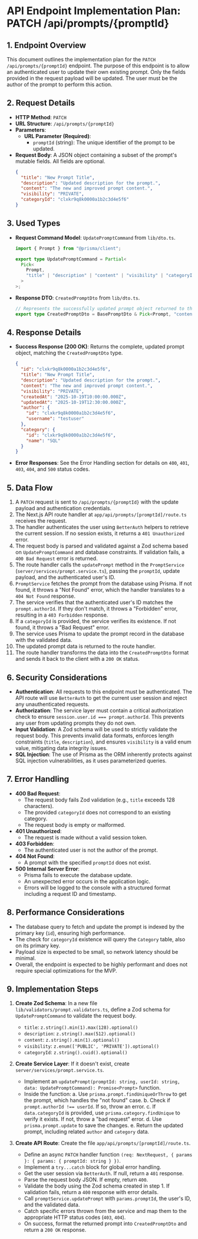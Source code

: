 # API Endpoint Implementation Plan: PATCH /api/prompts/{promptId}

## 1. Endpoint Overview

This document outlines the implementation plan for the `PATCH /api/prompts/{promptId}` endpoint. The purpose of this endpoint is to allow an authenticated user to update their own existing prompt. Only the fields provided in the request payload will be updated. The user must be the author of the prompt to perform this action.

## 2. Request Details

- **HTTP Method**: `PATCH`
- **URL Structure**: `/api/prompts/{promptId}`
- **Parameters**:
  - **URL Parameter (Required)**:
    - `promptId` (string): The unique identifier of the prompt to be updated.
- **Request Body**: A JSON object containing a subset of the prompt's mutable fields. All fields are optional.
  ```json
  {
    "title": "New Prompt Title",
    "description": "Updated description for the prompt.",
    "content": "The new and improved prompt content.",
    "visibility": "PRIVATE",
    "categoryId": "clxkr9q8k0000a1b2c3d4e5f6"
  }
  ```

## 3. Used Types

- **Request Command Model**: `UpdatePromptCommand` from `lib/dto.ts`.

  ```typescript
  import { Prompt } from "@prisma/client";

  export type UpdatePromptCommand = Partial<
    Pick<
      Prompt,
      "title" | "description" | "content" | "visibility" | "categoryId"
    >
  >;
  ```

- **Response DTO**: `CreatedPromptDto` from `lib/dto.ts`.
  ```typescript
  // Represents the successfully updated prompt object returned to the client.
  export type CreatedPromptDto = BasePromptDto & Pick<Prompt, "content">;
  ```

## 4. Response Details

- **Success Response (200 OK)**: Returns the complete, updated prompt object, matching the `CreatedPromptDto` type.
  ```json
  {
    "id": "clxkr9q8k0000a1b2c3d4e5f6",
    "title": "New Prompt Title",
    "description": "Updated description for the prompt.",
    "content": "The new and improved prompt content.",
    "visibility": "PRIVATE",
    "createdAt": "2025-10-19T10:00:00.000Z",
    "updatedAt": "2025-10-19T12:30:00.000Z",
    "author": {
      "id": "clxkr9q8k0000a1b2c3d4e5f6",
      "username": "testuser"
    },
    "category": {
      "id": "clxkr9q8k0000a1b2c3d4e5f6",
      "name": "SQL"
    }
  }
  ```
- **Error Responses**: See the Error Handling section for details on `400`, `401`, `403`, `404`, and `500` status codes.

## 5. Data Flow

1.  A `PATCH` request is sent to `/api/prompts/{promptId}` with the update payload and authentication credentials.
2.  The Next.js API route handler at `app/api/prompts/[promptId]/route.ts` receives the request.
3.  The handler authenticates the user using `BetterAuth` helpers to retrieve the current session. If no session exists, it returns a `401 Unauthorized` error.
4.  The request body is parsed and validated against a Zod schema based on `UpdatePromptCommand` and database constraints. If validation fails, a `400 Bad Request` error is returned.
5.  The route handler calls the `updatePrompt` method in the `PromptService` (`server/services/prompt.service.ts`), passing the `promptId`, update payload, and the authenticated user's ID.
6.  `PromptService` fetches the prompt from the database using Prisma. If not found, it throws a "Not Found" error, which the handler translates to a `404 Not Found` response.
7.  The service verifies that the authenticated user's ID matches the `prompt.authorId`. If they don't match, it throws a "Forbidden" error, resulting in a `403 Forbidden` response.
8.  If a `categoryId` is provided, the service verifies its existence. If not found, it throws a "Bad Request" error.
9.  The service uses Prisma to update the prompt record in the database with the validated data.
10. The updated prompt data is returned to the route handler.
11. The route handler transforms the data into the `CreatedPromptDto` format and sends it back to the client with a `200 OK` status.

## 6. Security Considerations

- **Authentication**: All requests to this endpoint must be authenticated. The API route will use `BetterAuth` to get the current user session and reject any unauthenticated requests.
- **Authorization**: The service layer must contain a critical authorization check to ensure `session.user.id === prompt.authorId`. This prevents any user from updating prompts they do not own.
- **Input Validation**: A Zod schema will be used to strictly validate the request body. This prevents invalid data formats, enforces length constraints (`title`, `description`), and ensures `visibility` is a valid enum value, mitigating data integrity issues.
- **SQL Injection**: The use of Prisma as the ORM inherently protects against SQL injection vulnerabilities, as it uses parameterized queries.

## 7. Error Handling

- **400 Bad Request**:
  - The request body fails Zod validation (e.g., `title` exceeds 128 characters).
  - The provided `categoryId` does not correspond to an existing category.
  - The request body is empty or malformed.
- **401 Unauthorized**:
  - The request is made without a valid session token.
- **403 Forbidden**:
  - The authenticated user is not the author of the prompt.
- **404 Not Found**:
  - A prompt with the specified `promptId` does not exist.
- **500 Internal Server Error**:
  - Prisma fails to execute the database update.
  - An unexpected error occurs in the application logic.
  - Errors will be logged to the console with a structured format including a request ID and timestamp.

## 8. Performance Considerations

- The database query to fetch and update the prompt is indexed by the primary key (`id`), ensuring high performance.
- The check for `categoryId` existence will query the `Category` table, also on its primary key.
- Payload size is expected to be small, so network latency should be minimal.
- Overall, the endpoint is expected to be highly performant and does not require special optimizations for the MVP.

## 9. Implementation Steps

1.  **Create Zod Schema**: In a new file `lib/validators/prompt.validators.ts`, define a Zod schema for `UpdatePromptCommand` to validate the request body.
    - `title`: `z.string().min(1).max(128).optional()`
    - `description`: `z.string().max(512).optional()`
    - `content`: `z.string().min(1).optional()`
    - `visibility`: `z.enum(['PUBLIC', 'PRIVATE']).optional()`
    - `categoryId`: `z.string().cuid().optional()`

2.  **Create Service Layer**: If it doesn't exist, create `server/services/prompt.service.ts`.
    - Implement an `updatePrompt(promptId: string, userId: string, data: UpdatePromptCommand): Promise<Prompt>` function.
    - Inside the function:
      a. Use `prisma.prompt.findUniqueOrThrow` to get the prompt, which handles the "not found" case.
      b. Check if `prompt.authorId !== userId`. If so, throw an error.
      c. If `data.categoryId` is provided, use `prisma.category.findUnique` to verify it exists. If not, throw a "bad request" error.
      d. Use `prisma.prompt.update` to save the changes.
      e. Return the updated prompt, including related `author` and `category` data.

3.  **Create API Route**: Create the file `app/api/prompts/[promptId]/route.ts`.
    - Define an async `PATCH` handler function `(req: NextRequest, { params }: { params: { promptId: string } })`.
    - Implement a `try...catch` block for global error handling.
    - Get the user session via `BetterAuth`. If null, return a `401` response.
    - Parse the request body JSON. If empty, return `400`.
    - Validate the body using the Zod schema created in step 1. If validation fails, return a `400` response with error details.
    - Call `promptService.updatePrompt` with `params.promptId`, the user's ID, and the validated data.
    - Catch specific errors thrown from the service and map them to the appropriate HTTP status codes (`403`, `404`).
    - On success, format the returned prompt into `CreatedPromptDto` and return a `200 OK` response.



